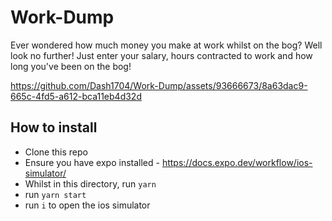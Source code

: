 # Work-Dump

Ever wondered how much money you make at work whilst on the bog? Well look no further! Just enter your salary, hours contracted to work and how long you've been on the bog!


https://github.com/Dash1704/Work-Dump/assets/93666673/8a63dac9-665c-4fd5-a612-bca11eb4d32d

## How to install
- Clone this repo
- Ensure you have expo installed - https://docs.expo.dev/workflow/ios-simulator/
- Whilst in this directory, run ```yarn```
- run ```yarn start```
- run ```i``` to open the ios simulator

